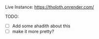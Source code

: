 Live Instance: https://tholoth.onrender.com/

TODO:
- [ ] Add some ahadith about this
- [ ] make it more pretty?
